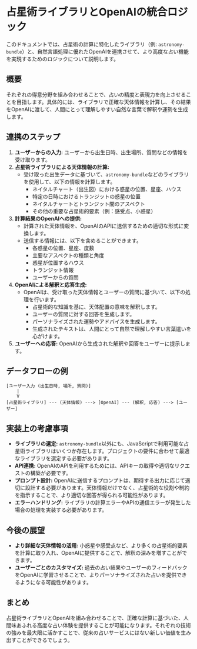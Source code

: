 # 占星術ライブラリとOpenAIの統合ロジック

このドキュメントでは、占星術の計算に特化したライブラリ（例: `astronomy-bundle`）と、自然言語処理に優れたOpenAIを連携させて、より高度な占い機能を実現するためのロジックについて説明します。

## 概要

それぞれの得意分野を組み合わせることで、占いの精度と表現力を向上させることを目指します。具体的には、ライブラリで正確な天体情報を計算し、その結果をOpenAIに渡して、人間にとって理解しやすい自然な言葉で解釈や運勢を生成します。

## 連携のステップ

1. **ユーザーからの入力:** ユーザーから出生日時、出生場所、質問などの情報を受け取ります。
2. **占星術ライブラリによる天体情報の計算:**
    *   受け取った出生データに基づいて、`astronomy-bundle`などのライブラリを使用して、以下の情報を計算します。
        *   ネイタルチャート（出生図）における惑星の位置、星座、ハウス
        *   特定の日時におけるトランジットの惑星の位置
        *   ネイタルチャートとトランジット間のアスペクト
        *   その他の重要な占星術的要素（例：感受点、小惑星）
3. **計算結果のOpenAIへの提供:**
    *   計算された天体情報を、OpenAIのAPIに送信するための適切な形式に変換します。
    *   送信する情報には、以下を含めることができます。
        *   各惑星の位置、星座、度数
        *   主要なアスペクトの種類と角度
        *   惑星が位置するハウス
        *   トランジット情報
        *   ユーザーからの質問
4. **OpenAIによる解釈と応答生成:**
    *   OpenAIは、受け取った天体情報とユーザーの質問に基づいて、以下の処理を行います。
        *   占星術的な知識を基に、天体配置の意味を解釈します。
        *   ユーザーの質問に対する回答を生成します。
        *   パーソナライズされた運勢やアドバイスを生成します。
        *   生成されたテキストは、人間にとって自然で理解しやすい言葉遣いを心がけます。
5. **ユーザーへの応答:** OpenAIから生成された解釈や回答をユーザーに提示します。

## データフローの例

```
[ユーザー入力 (出生日時, 場所, 質問)]
    |
    V
[占星術ライブラリ] --- (天体情報) ---> [OpenAI] --- (解釈, 応答) ---> [ユーザー]
```

## 実装上の考慮事項

*   **ライブラリの選定:**  `astronomy-bundle`以外にも、JavaScriptで利用可能な占星術ライブラリはいくつか存在します。プロジェクトの要件に合わせて最適なライブラリを選定する必要があります。
*   **API連携:**  OpenAIのAPIを利用するためには、APIキーの取得や適切なリクエストの構築が必要です。
*   **プロンプト設計:**  OpenAIに送信するプロンプトは、期待する出力に応じて適切に設計する必要があります。天体情報だけでなく、占星術的な役割や制約を指示することで、より適切な回答が得られる可能性があります。
*   **エラーハンドリング:**  ライブラリの計算エラーやAPIの通信エラーが発生した場合の処理を実装する必要があります。

## 今後の展望

*   **より詳細な天体情報の活用:**  小惑星や感受点など、より多くの占星術的要素を計算に取り入れ、OpenAIに提供することで、解釈の深みを増すことができます。
*   **ユーザーごとのカスタマイズ:**  過去の占い結果やユーザーのフィードバックをOpenAIに学習させることで、よりパーソナライズされた占いを提供できるようになる可能性があります。

## まとめ

占星術ライブラリとOpenAIを組み合わせることで、正確な計算に基づいた、人間味あふれる高度な占い体験を提供することが可能になります。それぞれの技術の強みを最大限に活かすことで、従来の占いサービスにはない新しい価値を生み出すことができるでしょう。
